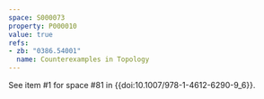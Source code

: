 ```yaml
---
space: S000073
property: P000010
value: true
refs:
- zb: "0386.54001"
  name: Counterexamples in Topology
---
```


See item #1 for space #81 in {{doi:10.1007/978-1-4612-6290-9_6}}.
